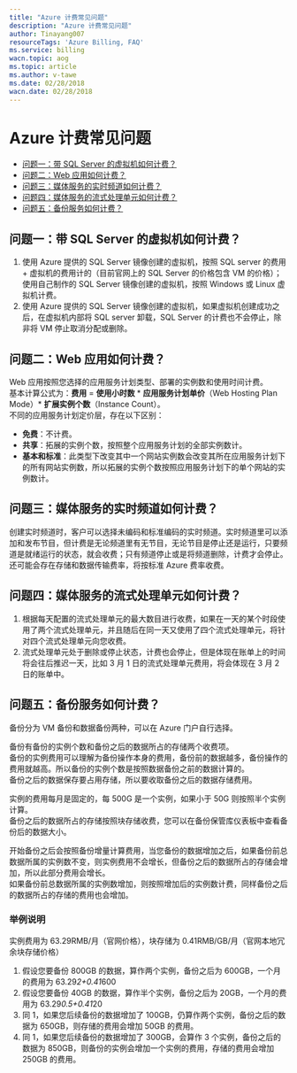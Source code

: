 ```yaml
---
title: "Azure 计费常见问题"
description: "Azure 计费常见问题"
author: Tinayang007
resourceTags: 'Azure Billing, FAQ'
ms.service: billing
wacn.topic: aog
ms.topic: article
ms.author: v-tawe
ms.date: 02/28/2018
wacn.date: 02/28/2018
---
```


# Azure 计费常见问题

- [问题一：带 SQL Server 的虚拟机如何计费？](#section1)
- [问题二：Web 应用如何计费？](#section2)
- [问题三：媒体服务的实时频道如何计费？](#section3)
- [问题四：媒体服务的流式处理单元如何计费？](#section4)
- [问题五：备份服务如何计费？](#section5)

## <a id="section1"></a>问题一：带 SQL Server 的虚拟机如何计费？

1. 使用 Azure 提供的 SQL Server 镜像创建的虚拟机，按照 SQL server 的费用 + 虚拟机的费用计的（目前官网上的 SQL Server 的价格包含 VM 的价格）；使用自己制作的 SQL Server 镜像创建的虚拟机，按照 Windows 或 Linux 虚拟机计费。
2. 使用 Azure 提供的 SQL Server 镜像创建的虚拟机，如果虚拟机创建成功之后，在虚拟机内部将 SQL server 卸载，SQL Server 的计费也不会停止，除非将 VM 停止取消分配或删除。

## <a id="section2"></a>问题二：Web 应用如何计费？

Web 应用按照您选择的应用服务计划类型、部署的实例数和使用时间计费。<br>
基本计算公式为：**费用** = **使用小时数** * **应用服务计划单价**（Web Hosting Plan Mode）* **扩展实例个数**（Instance Count）。<br>
不同的应用服务计划定价层，存在以下区别：

- **免费**：不计费。
- **共享**：拓展的实例个数，按照整个应用服务计划的全部实例数计。
- **基本和标准**：此类型下改变其中一个网站实例数会改变其所在应用服务计划下的所有网站实例数，所以拓展的实例个数按照应用服务计划下的单个网站的实例数计。

## <a id="section3"></a>问题三：媒体服务的实时频道如何计费？

创建实时频道时，客户可以选择未编码和标准编码的实时频道。实时频道里可以添加和发布节目，但计费是无论频道里有无节目，无论节目是停止还是运行，只要频道是就绪运行的状态，就会收费；只有频道停止或是将频道删除，计费才会停止。还可能会存在存储和数据传输费率，将按标准 Azure 费率收费。

## <a id="section4"></a>问题四：媒体服务的流式处理单元如何计费？

1. 根据每天配置的流式处理单元的最大数目进行收费，如果在一天的某个时段使用了两个流式处理单元，并且随后在同一天又使用了四个流式处理单元，将针对四个流式处理单元向您收费。
2. 流式处理单元处于删除或停止状态，计费也会停止，但是体现在账单上的时间将会往后推迟一天，比如 3 月 1 日的流式处理单元费用，将会体现在 3 月 2 日的账单中。

## <a id="section5"></a>问题五：备份服务如何计费？

备份分为 VM 备份和数据备份两种，可以在 Azure 门户自行选择。

备份有备份的实例个数和备份之后的数据所占的存储两个收费项。<br>
备份的实例费用可以理解为备份操作本身的费用，备份前的数据越多，备份操作的费用就越高。所以备份的实例个数是按照数据备份之前的数据计算的。<br>
备份之后的数据保存要占用存储，所以要收取备份之后的数据存储费用。

实例的费用每月是固定的，每 500G 是一个实例，如果小于 50G 则按照半个实例计算。<br>
备份之后的数据所占的存储按照块存储收费，您可以在备份保管库仪表板中查看备份后的数据大小。<br>

开始备份之后会按照备份增量计算费用，当您备份的数据增加之后，如果备份前总数据所属的实例数不变，则实例费用不会增长，但备份之后的数据所占的存储会增加，所以此部分费用会增长。<br>
如果备份前总数据所属的实例数增加，则按照增加后的实例数计费，同样备份之后的数据所占的存储的费用也会增加。

### 举例说明

实例费用为 63.29RMB/月（官网价格），块存储为 0.41RMB/GB/月（官网本地冗余块存储价格）

1. 假设您要备份 800GB 的数据，算作两个实例，备份之后为 600GB，一个月的费用为 63.29*2+0.41*600
2. 假设您要备份 40GB 的数据，算作半个实例，备份之后为 20GB，一个月的费用为 63.29*0.5+0.41*20
3. 同 1，如果您后续备份的数据增加了 100GB，仍算作两个实例，备份之后的数据为 650GB，则存储的费用会增加 50GB 的费用。
4. 同 1，如果您后续备份的数据增加了 300GB，会算作 3 个实例，备份之后的数据为 850GB，则备份的实例会增加一个实例的费用，存储的费用会增加 250GB 的费用。